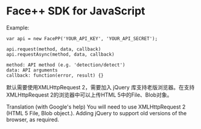 Face++ SDK for JavaScript
=====================

Example:

    var api = new FacePP('YOUR_API_KEY', 'YOUR_API_SECRET');

    api.request(method, data, callback)
    api.requestAsync(method, data, callback)

    method: API method (e.g. 'detection/detect')
    data: API arguments
    callback: function(error, result) {}

默认需要使用XMLHttpRequest 2，需要加入 jQuery 库支持老版浏览器。在支持XMLHttpRequest 2的浏览器中可以上传HTML 5中的File、Blob对象。

Translation (with Google's help)
You will need to use XMLHttpRequest 2 (HTML 5 File, Blob object.). Adding jQuery to support old versions of the browser, as required. 
